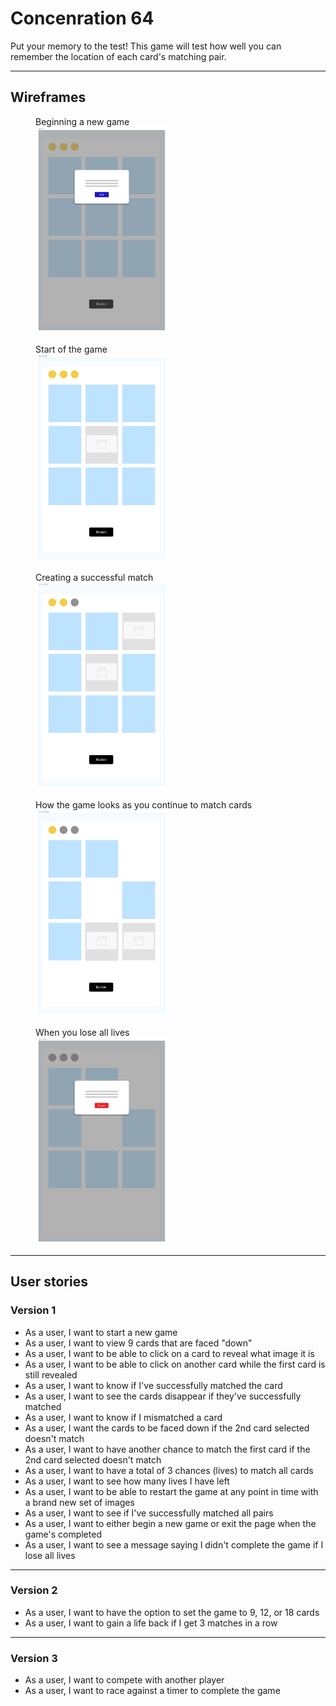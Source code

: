 # Concenration 64

Put your memory to the test! This game will test how well you can remember the location of each card's matching pair.

---

## Wireframes

<figure>
    <figcaption>Beginning a new game</figcaption>
    <img alt="Beginning a new game" src="/images/step%201%20-%20intro.jpg" width="50%" height="50%">
</figure>

<figure>
    <figcaption>Start of the game</figcaption>
    <img alt="Start of game" src="/images/step%202%20-%20begin%20game.jpg" width="50%" height="50%">
</figure>

<figure>
    <figcaption>Creating a successful match</figcaption>
    <img alt="Match success" src="/images/step%203%20-%20match%20success.jpg" width="50%" height="50%">
</figure>

<figure>
    <figcaption>How the game looks as you continue to match cards</figcaption>
    <img alt="Continuing game" src="/images/step%204%20-%20continuing%20game.jpg" width="50%" height="50%">
</figure>

<figure>
    <figcaption>When you lose all lives</figcaption>
    <img alt="Lose game" src="/images/step%205%20-%20lose%20game.jpg" width="50%" height="50%">
</figure>

---

## User stories

### Version 1

- As a user, I want to start a new game
- As a user, I want to view 9 cards that are faced "down"
- As a user, I want to be able to click on a card to reveal what image it is
- As a user, I want to be able to click on another card while the first card is still revealed
- As a user, I want to know if I've successfully matched the card
- As a user, I want to see the cards disappear if they've successfully matched
- As a user, I want to know if I mismatched a card 
- As a user, I want the cards to be faced down if the 2nd card selected doesn't match
- As a user, I want to have another chance to match the first card if the 2nd card selected doesn't match
- As a user, I want to have a total of 3 chances (lives) to match all cards
- As a user, I want to see how many lives I have left
- As a user, I want to be able to restart the game at any point in time with a brand new set of images
- As a user, I want to see if I've successfully matched all pairs
- As a user, I want to either begin a new game or exit the page when the game's completed
- As a user, I want to see a message saying I didn't complete the game if I lose all lives

---

### Version 2

- As a user, I want to have the option to set the game to 9, 12, or 18 cards
- As a user, I want to gain a life back if I get 3 matches in a row

---

### Version 3
- As a user, I want to compete with another player
- As a user, I want to race against a timer to complete the game